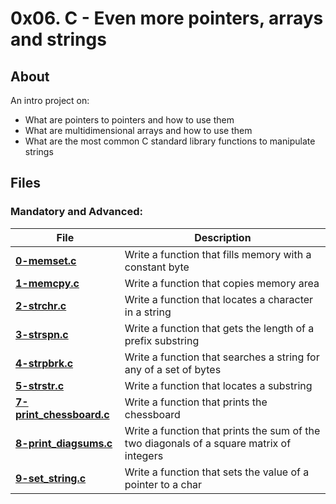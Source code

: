 # 0x06. C - Even more pointers, arrays and strings
## About
An intro project on:
- What are pointers to pointers and how to use them
- What are multidimensional arrays and how to use them
- What are the most common C standard library functions to manipulate strings

## Files
### Mandatory and Advanced:
| **File** | **Description** |
|----------|-----------------|
| **[0-memset.c](0-memset.c)** | Write a function that fills memory with a constant byte |
| **[1-memcpy.c](1-memcpy.c)** | Write a function that copies memory area |
| **[2-strchr.c](2-strchr.c)** | Write a function that locates a character in a string |
| **[3-strspn.c](3-strspn.c)** | Write a function that gets the length of a prefix substring |
| **[4-strpbrk.c](4-strpbrk.c)** | Write a function that searches a string for any of a set of bytes |
| **[5-strstr.c](5-strstr.c)** | Write a function that locates a substring |
| **[7-print_chessboard.c](7-print_chessboard.c)** | Write a function that prints the chessboard |
| **[8-print_diagsums.c](8-print_diagsums.c)** | Write a function that prints the sum of the two diagonals of a square matrix of integers |
| **[9-set_string.c](9-set_string.c)** | Write a function that sets the value of a pointer to a char |
